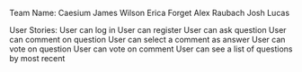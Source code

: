 Team Name: Caesium
James Wilson
Erica Forget
Alex Raubach
Josh Lucas

User Stories:
User can log in
User can register
User can ask question
User can comment on question
User can select a comment as answer
User can vote on question
User can vote on comment
User can see a list of questions by most recent
